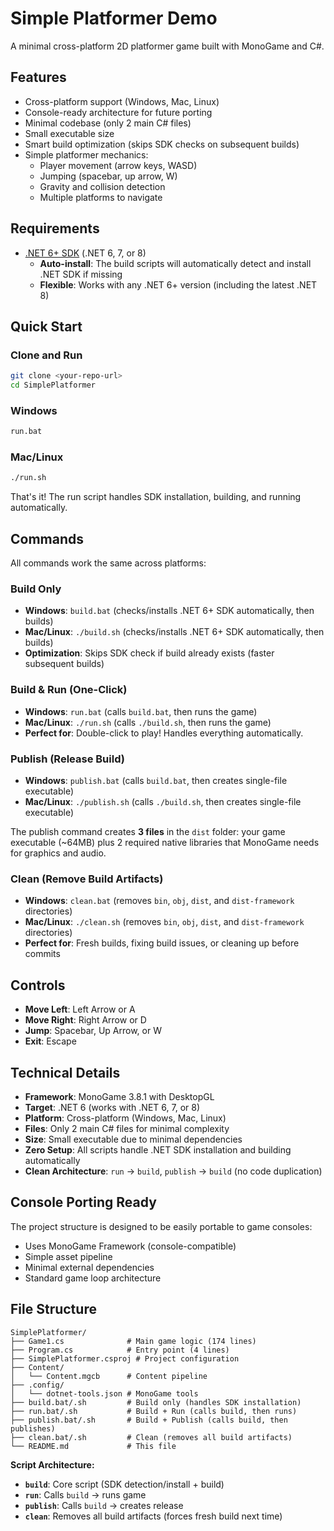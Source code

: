 # Simple Platformer Demo

A minimal cross-platform 2D platformer game built with MonoGame and C#.

## Features

- Cross-platform support (Windows, Mac, Linux)
- Console-ready architecture for future porting
- Minimal codebase (only 2 main C# files)
- Small executable size
- Smart build optimization (skips SDK checks on subsequent builds)
- Simple platformer mechanics:
  - Player movement (arrow keys, WASD)
  - Jumping (spacebar, up arrow, W)
  - Gravity and collision detection
  - Multiple platforms to navigate

## Requirements

- [.NET 6+ SDK](https://dotnet.microsoft.com/download/dotnet) (.NET 6, 7, or 8)
  - **Auto-install**: The build scripts will automatically detect and install .NET SDK if missing
  - **Flexible**: Works with any .NET 6+ version (including the latest .NET 8)

## Quick Start

### Clone and Run

```bash
git clone <your-repo-url>
cd SimplePlatformer
```

### Windows
```cmd
run.bat
```

### Mac/Linux
```bash
./run.sh
```

That's it! The run script handles SDK installation, building, and running automatically.

## Commands

All commands work the same across platforms:

### Build Only
- **Windows**: `build.bat` (checks/installs .NET 6+ SDK automatically, then builds)
- **Mac/Linux**: `./build.sh` (checks/installs .NET 6+ SDK automatically, then builds)
- **Optimization**: Skips SDK check if build already exists (faster subsequent builds)

### Build & Run (One-Click)
- **Windows**: `run.bat` (calls `build.bat`, then runs the game)
- **Mac/Linux**: `./run.sh` (calls `./build.sh`, then runs the game)
- **Perfect for**: Double-click to play! Handles everything automatically.

### Publish (Release Build)
- **Windows**: `publish.bat` (calls `build.bat`, then creates single-file executable)
- **Mac/Linux**: `./publish.sh` (calls `./build.sh`, then creates single-file executable)

The publish command creates **3 files** in the `dist` folder: your game executable (~64MB) plus 2 required native libraries that MonoGame needs for graphics and audio.

### Clean (Remove Build Artifacts)
- **Windows**: `clean.bat` (removes `bin`, `obj`, `dist`, and `dist-framework` directories)
- **Mac/Linux**: `./clean.sh` (removes `bin`, `obj`, `dist`, and `dist-framework` directories)
- **Perfect for**: Fresh builds, fixing build issues, or cleaning up before commits

## Controls

- **Move Left**: Left Arrow or A
- **Move Right**: Right Arrow or D
- **Jump**: Spacebar, Up Arrow, or W
- **Exit**: Escape

## Technical Details

- **Framework**: MonoGame 3.8.1 with DesktopGL
- **Target**: .NET 6 (works with .NET 6, 7, or 8)
- **Platform**: Cross-platform (Windows, Mac, Linux)
- **Files**: Only 2 main C# files for minimal complexity
- **Size**: Small executable due to minimal dependencies
- **Zero Setup**: All scripts handle .NET SDK installation and building automatically
- **Clean Architecture**: `run` → `build`, `publish` → `build` (no code duplication)

## Console Porting Ready

The project structure is designed to be easily portable to game consoles:
- Uses MonoGame Framework (console-compatible)
- Simple asset pipeline
- Minimal external dependencies
- Standard game loop architecture

## File Structure

```
SimplePlatformer/
├── Game1.cs              # Main game logic (174 lines)
├── Program.cs            # Entry point (4 lines)
├── SimplePlatformer.csproj # Project configuration
├── Content/
│   └── Content.mgcb      # Content pipeline
├── .config/
│   └── dotnet-tools.json # MonoGame tools
├── build.bat/.sh         # Build only (handles SDK installation)
├── run.bat/.sh           # Build + Run (calls build, then runs)
├── publish.bat/.sh       # Build + Publish (calls build, then publishes)
├── clean.bat/.sh         # Clean (removes all build artifacts)
└── README.md             # This file
```

**Script Architecture:**
- **`build`**: Core script (SDK detection/install + build)
- **`run`**: Calls `build` → runs game
- **`publish`**: Calls `build` → creates release
- **`clean`**: Removes all build artifacts (forces fresh build next time)